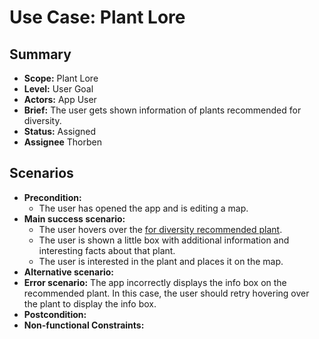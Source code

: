 # Use Case: Plant Lore

## Summary

- **Scope:** Plant Lore
- **Level:** User Goal
- **Actors:** App User
- **Brief:** The user gets shown information of plants recommended for diversity.
- **Status:** Assigned
- **Assignee** Thorben

## Scenarios

- **Precondition:**
  - The user has opened the app and is editing a map.
- **Main success scenario:**
  - The user hovers over the [for diversity recommended plant](../layers/plants_layer.md).
  - The user is shown a little box with additional information and interesting facts about that plant.
  - The user is interested in the plant and places it on the map.
- **Alternative scenario:**
- **Error scenario:**
  The app incorrectly displays the info box on the recommended plant.
  In this case, the user should retry hovering over the plant to display the info box.
- **Postcondition:**
- **Non-functional Constraints:**
